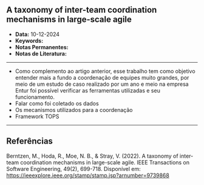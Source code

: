 
A taxonomy of inter-team coordination mechanisms in large-scale agile
---
- **Data:** 10-12-2024
- **Keywords:**
- **Notas Permanentes:**
- **Notas de Literatura:**
---
- Como complemento ao artigo anterior, esse trabalho tem como objetivo entender mais a fundo a coordenação de equipes muito grandes, por meio de um estudo de caso realizado por um ano e meio na empresa Entur foi possível verificar as ferramentas utilizadas e seu funcionamento.
- Falar como foi coletado os dados
- Os mecanismos utilizados para a coordenação
- Framework TOPS
---
## Referências

Berntzen, M., Hoda, R., Moe, N. B., & Stray, V. (2022). A taxonomy of inter-team coordination
mechanisms in large-scale agile. IEEE Transactions on Software Engineering, 49(2), 699-718. Disponível em: https://ieeexplore.ieee.org/stamp/stamp.jsp?arnumber=9739868